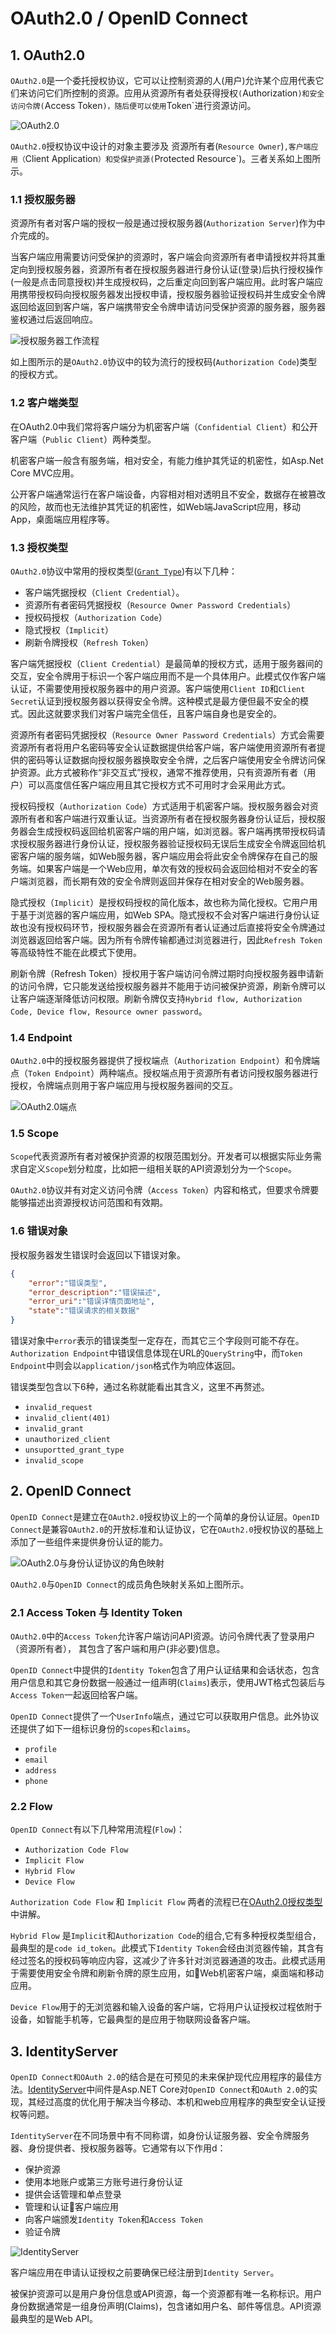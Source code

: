# OAuth2.0 / OpenID Connect

## 1. OAuth2.0
`OAuth2.0`是一个委托授权协议，它可以让控制资源的人(用户)允许某个应用代表它们来访问它们所控制的资源。应用从资源所有者处获得授权`(`Authorization`)和安全访问令牌(`Access Token`)，随后便可以使用`Token`进行资源访问。

![OAuth2.0](https://i.loli.net/2021/04/07/uZNBSAokXK3mQrM.jpg)

`OAuth2.0`授权协议中设计的对象主要涉及 资源所有者(`Resource Owner`)`,客户端应用（`Client Application`）和受保护资源(`Protected Resource`)。三者关系如上图所示。

### 1.1 授权服务器
资源所有者对客户端的授权一般是通过授权服务器(`Authorization Server`)作为中介完成的。

当客户端应用需要访问受保护的资源时，客户端会向资源所有者申请授权并将其重定向到授权服务器，资源所有者在授权服务器进行身份认证(登录)后执行授权操作(一般是点击同意授权)并生成授权码，之后重定向回到客户端应用。此时客户端应用携带授权码向授权服务器发出授权申请，授权服务器验证授权码并生成安全令牌返回给返回到客户端，客户端携带安全令牌申请访问受保护资源的服务器，服务器鉴权通过后返回响应。

![授权服务器工作流程](https://i.loli.net/2021/04/07/IFDMimE93XdtlTo.jpg)

如上图所示的是`OAuth2.0`协议中的较为流行的授权码(`Authorization Code`)类型的授权方式。

### 1.2 客户端类型
在OAuth2.0中我们常将客户端分为机密客户端（`Confidential Client`）和公开客户端（`Public Client`）两种类型。

机密客户端一般含有服务端，相对安全，有能力维护其凭证的机密性，如Asp.Net Core MVC应用。

公开客户端通常运行在客户端设备，内容相对相对透明且不安全，数据存在被篡改的风险，故而也无法维护其凭证的机密性，如Web端JavaScript应用，移动App，桌面端应用程序等。 

### 1.3 授权类型
`OAuth2.0`协议中常用的授权类型([`Grant Type`](http://docs.identityserver.io/en/release/topics/grant_types.html))有以下几种：
* 客户端凭据授权（`Client Credential`）。
* 资源所有者密码凭据授权（`Resource Owner Password Credentials`）
* 授权码授权（`Authorization Code`）
* 隐式授权（`Implicit`）
* 刷新令牌授权（`Refresh Token`）

客户端凭据授权（`Client Credential`）是最简单的授权方式，适用于服务器间的交互，安全令牌用于标识一个客户端应用而不是一个具体用户。此模式仅作客户端认证，不需要使用授权服务器中的用户资源。客户端使用`Client ID`和`Client Secret`认证到授权服务器以获得安全令牌。这种模式是最方便但最不安全的模式。因此这就要求我们对客户端完全信任，且客户端自身也是安全的。

资源所有者密码凭据授权（`Resource Owner Password Credentials`）方式会需要资源所有者将用户名密码等安全认证数据提供给客户端，客户端使用资源所有者提供的密码等认证数据向授权服务器换取安全令牌，之后客户端使用安全令牌访问保护资源。此方式被称作“非交互式”授权，通常不推荐使用，只有资源所有者（用户）可以高度信任客户端应用且其它授权方式不可用时才会采用此方式。

授权码授权（`Authorization Code`）方式适用于机密客户端。授权服务器会对资源所有者和客户端进行双重认证。当资源所有者在授权服务器身份认证后，授权服务器会生成授权码返回给机密客户端的用户端，如浏览器。客户端再携带授权码请求授权服务器进行身份认证，授权服务器验证授权码无误后生成安全令牌返回给机密客户端的服务端，如Web服务器，客户端应用会将此安全令牌保存在自己的服务端。如果客户端是一个Web应用，单次有效的授权码会返回给相对不安全的客户端浏览器，而长期有效的安全令牌则返回并保存在相对安全的Web服务器。

隐式授权（`Implicit`）是授权码授权的简化版本，故也称为简化授权。它用户用于基于浏览器的客户端应用，如Web SPA。隐式授权不会对客户端进行身份认证故也没有授权码环节，授权服务器会在资源所有者认证通过后直接将安全令牌通过浏览器返回给客户端。因为所有令牌传输都通过浏览器进行，因此`Refresh Token`等高级特性不能在此模式下使用。

刷新令牌（Refresh Token）授权用于客户端访问令牌过期时向授权服务器申请新的访问令牌，它只能发送给授权服务器并不能用于访问被保护资源，刷新令牌可以让客户端逐渐降低访问权限。刷新令牌仅支持`Hybrid flow, Authorization Code, Device flow, Resource owner password`。

### 1.4 Endpoint
`OAuth2.0`中的授权服务器提供了授权端点（`Authorization Endpoint`）和令牌端点（`Token Endpoint`）两种端点。授权端点用于资源所有者访问授权服务器进行授权，令牌端点则用于客户端应用与授权服务器间的交互。

![OAuth2.0端点](https://i.loli.net/2021/04/09/2ErmGgCVWqKUMNT.jpg)

### 1.5 Scope
`Scope`代表资源所有者对被保护资源的权限范围划分。开发者可以根据实际业务需求自定义`Scope`划分粒度，比如把一组相关联的API资源划分为一个`Scope`。

`OAuth2.0`协议并有对定义访问令牌（`Access Token`）内容和格式，但要求令牌要能够描述出资源授权访问范围和有效期。

### 1.6 错误对象
授权服务器发生错误时会返回以下错误对象。
```json
{
    "error":"错误类型",
    "error_description":"错误描述",
    "error_uri":"错误详情页面地址",
    "state":"错误请求的相关数据"
}
```
错误对象中`error`表示的错误类型一定存在，而其它三个字段则可能不存在。`Authorization Endpoint`中错误信息体现在URL的`QueryString`中，而`Token Endpoint`中则会以`application/json`格式作为响应体返回。

错误类型包含以下6种，通过名称就能看出其含义，这里不再赘述。
* `invalid_request`
* `invalid_client(401)`
* `invalid_grant`
* `unauthorized_client`
* `unsuportted_grant_type`
* `invalid_scope`

## 2. OpenID Connect
`OpenID Connect`是建立在`OAuth2.0`授权协议上的一个简单的身份认证层。`OpenID Connect`是兼容`OAuth2.0`的开放标准和认证协议，它在`OAuth2.0`授权协议的基础上添加了一些组件来提供身份认证的能力。

![OAuth2.0与身份认证协议的角色映射](https://i.loli.net/2021/04/16/TJ9M2RzIexNuSiy.png)

`OAuth2.0`与`OpenID Connect`的成员角色映射关系如上图所示。

### 2.1 Access Token 与 Identity Token
`OAuth2.0`中的`Access Token`允许客户端访问API资源。访问令牌代表了登录用户（资源所有者）， 其包含了客户端和用户(非必要)信息。

`OpenID Connect`中提供的`Identity Token`包含了用户认证结果和会话状态，包含用户信息和其它身份数据一般通过一组声明(`Claims`)表示，使用JWT格式包装后与`Access Token`一起返回给客户端。

`OpenID Connect`提供了一个`UserInfo`端点，通过它可以获取用户信息。此外协议还提供了如下一组标识身份的`scopes`和`claims`。
* `profile`
* `email`
* `address`
* `phone`
  
### 2.2 Flow
`OpenID Connect`有以下几种常用流程(`Flow`)：
* `Authorization Code Flow`
* `Implicit Flow`
* `Hybrid Flow` 
* `Device Flow`

`Authorization Code Flow` 和 `Implicit Flow` 两者的流程已在[OAuth2.0授权类型](#_1-3-授权类型)中讲解。

`Hybrid Flow` 是`Implicit`和`Authorization Code`的组合,它有多种授权类型组合，最典型的是`code id_token`。此模式下`Identity Token`会经由浏览器传输，其含有经过签名的授权码等响应内容，这减少了许多针对浏览器通道的攻击。此模式适用于需要使用安全令牌和刷新令牌的原生应用，如Web机密客户端，桌面端和移动应用。

`Device Flow`用于的无浏览器和输入设备的客户端，它将用户认证授权过程依附于设备，如智能手机等，它最典型的是应用于物联网设备客户端。

## 3. IdentityServer
`OpenID Connect和OAuth 2.0`的结合是在可预见的未来保护现代应用程序的最佳方法。[IdentityServer](https://identityserver4.readthedocs.io/en/latest/index.html)中间件是Asp.NET Core对`OpenID Connect`和`OAuth 2.0`的实现，其经过高度的优化用于解决当今移动、本机和web应用程序的典型安全认证授权等问题。

`IdentityServer`在不同场景中有不同称谓，如身份认证服务器、安全令牌服务器、身份提供者、授权服务器等。它通常有以下作用d：

* 保护资源
* 使用本地账户或第三方账号进行身份认证
* 提供会话管理和单点登录
* 管理和认证客户端应用
* 向客户端颁发`Identity Token`和`Access Token`
* 验证令牌

![IdentityServer](https://i.loli.net/2021/04/17/cohJnk7P5Furx9j.png)

客户端应用在申请认证授权之前要确保已经注册到`Identity Server`。

被保护资源可以是用户身份信息或API资源，每一个资源都有唯一名称标识。用户身份数据通常是一组身份声明(Claims)，包含诸如用户名、邮件等信息。API资源最典型的是Web API。